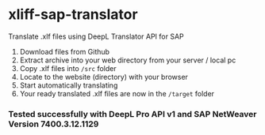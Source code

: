 # xliff-sap-translator
Translate .xlf files using DeepL Translator API for SAP

1. Download files from Github
2. Extract archive into your web directory from your server / local pc
3. Copy .xlf files into `/src` folder
4. Locate to the website (directory) with your browser
5. Start automatically translating
6. Your ready translated .xlf files are now in the `/target` folder

### Tested successfully with DeepL Pro API v1 and SAP NetWeaver Version 7400.3.12.1129
